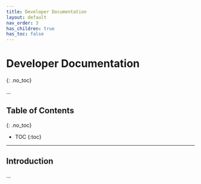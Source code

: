```yaml
---
title: Developer Documentation
layout: default
nav_order: 3
has_children: true
has_toc: false
---
```


# Developer Documentation
{: .no_toc}

...

## Table of Contents
{: .no_toc}

- TOC
{:toc}

---

## Introduction

...